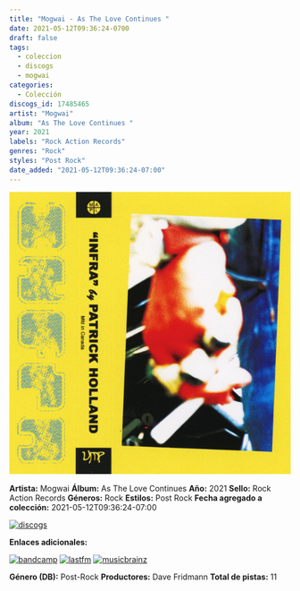 ```yaml
---
title: "Mogwai - As The Love Continues "
date: 2021-05-12T09:36:24-0700
draft: false
tags:
  - coleccion
  - discogs
  - mogwai
categories:
  - Colección
discogs_id: 17485465
artist: "Mogwai"
album: "As The Love Continues "
year: 2021
labels: "Rock Action Records"
genres: "Rock"
styles: "Post Rock"
date_added: "2021-05-12T09:36:24-07:00"
---
```


![cover](image.jpeg (Mogwai - As The Love Continues ))

**Artista:** Mogwai
**Álbum:** As The Love Continues 
**Año:** 2021
**Sello:** Rock Action Records
**Géneros:** Rock
**Estilos:** Post Rock
**Fecha agregado a colección:** 2021-05-12T09:36:24-07:00

[![discogs](../../links/svg/discogs.png (discogs))](https://api.discogs.com/releases/17485465)


**Enlaces adicionales:**

[![bandcamp](../../links/svg/bandcamp.png (bandcamp))](https://mogwai.bandcamp.com/album/as-the-love-continues)
[![lastfm](../../links/svg/lastfm.png (lastfm))](https://www.last.fm/music/Mogwai/As+The+Love+Continues)
[![musicbrainz](../../links/svg/musicbrainz.png (musicbrainz))](https://musicbrainz.org/release/9a744ccf-3283-4c35-97a0-3b1ca3adaa1a)

**Género (DB):** Post-Rock
**Productores:** Dave Fridmann
**Total de pistas:** 11
